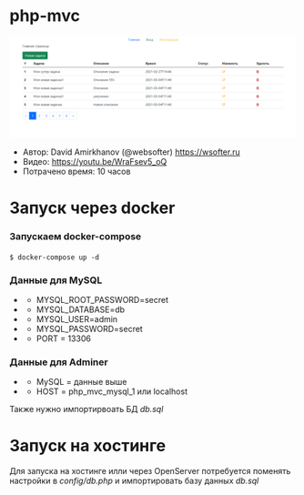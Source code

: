 # php-mvc

![Drag Racing](screen.png)

* Автор: David Amirkhanov (@websofter) https://wsofter.ru
* Видео: https://youtu.be/WraFsev5_oQ
* Потрачено время: 10 часов
# Запуск через docker

### Запускаем docker-compose
`
$ docker-compose up -d
`
### Данные для MySQL
*  - MYSQL_ROOT_PASSWORD=secret
*  - MYSQL_DATABASE=db
*  - MYSQL_USER=admin
*  - MYSQL_PASSWORD=secret
*  - PORT = 13306

### Данные для Adminer
*   - MySQL = данные выше
*   - HOST = php_mvc_mysql_1 или localhost

Также нужно импортирвоать БД *db.sql*
# Запуск на хостинге

Для запуска на хостинге илли через OpenServer потребуется поменять настройки в *config/db.php* и импортировать базу данных *db.sql*
